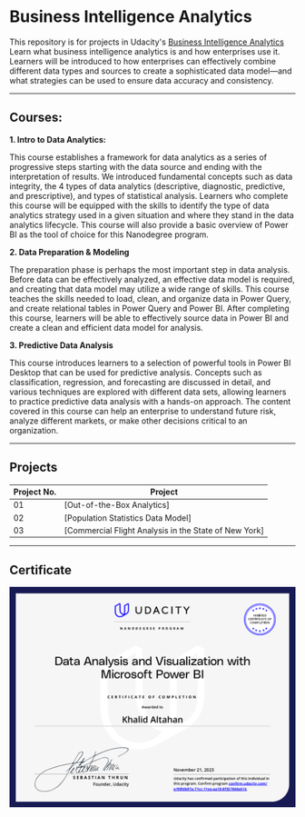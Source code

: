 # **Business Intelligence Analytics**

This repository is for projects in Udacity's [Business Intelligence Analytics](https://www.udacity.com/course/business-intelligence-analytics-nanodegree--nd429)
Learn what business intelligence analytics is and how enterprises use it. Learners will be introduced to how enterprises can effectively combine different data types and sources to create a sophisticated data model—and what strategies can be used to ensure data accuracy and consistency.
 
___
## Courses:

**1. Intro to Data Analytics:**

This course establishes a framework for data analytics as a series of progressive steps starting with the data source and ending
with the interpretation of results. We introduced fundamental concepts such as data integrity, the 4 types of data analytics
(descriptive, diagnostic, predictive, and prescriptive), and types of statistical analysis. Learners who complete this course will
be equipped with the skills to identify the type of data analytics strategy used in a given situation and where they stand in the
data analytics lifecycle. This course will also provide a basic overview of Power BI as the tool of choice for this Nanodegree
program.

**2. Data Preparation & Modeling**

The preparation phase is perhaps the most important step in data analysis. Before data can be effectively analyzed, an
effective data model is required, and creating that data model may utilize a wide range of skills. This course teaches the skills
needed to load, clean, and organize data in Power Query, and create relational tables in Power Query and Power BI. After
completing this course, learners will be able to effectively source data in Power BI and create a clean and efficient data model
for analysis.

**3. Predictive Data Analysis**

This course introduces learners to a selection of powerful tools in Power BI Desktop that can be used for predictive analysis.
Concepts such as classification, regression, and forecasting are discussed in detail, and various techniques are explored with
different data sets, allowing learners to practice predictive data analysis with a hands-on approach. The content covered in
this course can help an enterprise to understand future risk, analyze different markets, or make other decisions critical to an
organization.
___
## Projects

| Project No. | Project |
| ---		  | ----    |
| 01		  | [Out-of-the-Box Analytics] 	|
| 02 		  | [Population Statistics Data Model] 								|
| 03 		  | [Commercial Flight Analysis in the State of New York]	|
___

## Certificate
![Khalid Altahan Certificate](https://github.com/khaltahan/Business-Intelligence-Analytics/blob/main/certificate.PNG)
